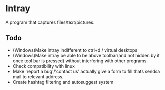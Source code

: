 # Intray
A program that captures files/text/pictures.


## Todo

- (Windows)Make intray indifferent to ctrl+d / virtual desktops
- (Windows)Make intray be able to be above toolbar(and not hidden by it once tool bar is pressed) without interfering with other programs.
- Check compatibility with linux
- Make 'report a bug'/'contact us' actually give a form to fill thats sendsa mail to relevant address.
- Create hashtag filtering and autosuggest system
